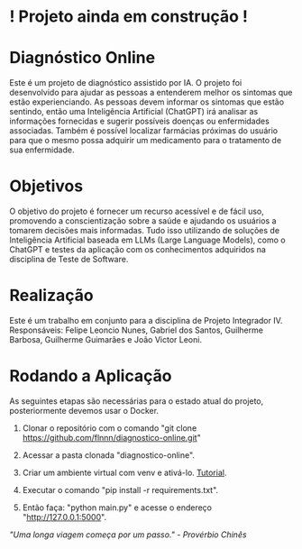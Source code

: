 # ! Projeto ainda em construção !

# Diagnóstico Online

Este é um projeto de diagnóstico assistido por IA. O projeto foi desenvolvido para ajudar as pessoas a entenderem melhor os sintomas que estão experienciando. As pessoas devem informar os sintomas que estão sentindo, então uma Inteligência Artificial (ChatGPT) irá analisar as informações fornecidas e sugerir possíveis doenças ou enfermidades associadas. Também é possível localizar farmácias próximas do usuário para que o mesmo possa adquirir um medicamento para o tratamento de sua enfermidade.


# Objetivos

O objetivo do projeto é fornecer um recurso acessível e de fácil uso, promovendo a conscientização sobre a saúde e ajudando os usuários a tomarem decisões mais informadas. Tudo isso utilizando de soluções de Inteligência Artificial baseada em LLMs (Large Language Models), como o ChatGPT e testes da aplicação com os conhecimentos adquiridos na disciplina de Teste de Software.


# Realização

Este é um trabalho em conjunto para a disciplina de Projeto Integrador IV.
Responsáveis: Felipe Leoncio Nunes, Gabriel dos Santos, Guilherme Barbosa, Guilherme Guimarães e João Victor Leoni.


# Rodando a Aplicação
As seguintes etapas são necessárias para o estado atual do projeto, posteriormente devemos usar o Docker.

1. Clonar o repositório com o comando "git clone https://github.com/flnnn/diagnostico-online.git"

2. Acessar a pasta clonada "diagnostico-online".

3. Criar um ambiente virtual com venv e ativá-lo. [Tutorial](https://dev.to/franciscojdsjr/guia-completo-para-usar-o-virtual-environment-venv-no-python-57bo).

4. Executar o comando "pip install -r requirements.txt".

5. Então faça: "python main.py" e acesse o endereço "http://127.0.0.1:5000".

*"Uma longa viagem começa por um passo." - Provérbio Chinês*
